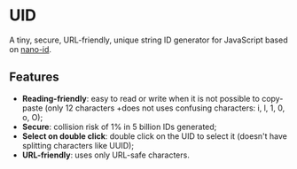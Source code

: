 # UID

A tiny, secure, URL-friendly, unique string ID generator for JavaScript based on [nano-id](https://github.com/ai/nanoid).

## Features

- **Reading-friendly**: easy to read or write when it is not possible to copy-paste (only 12 characters +does not uses confusing characters: i, l, 1, 0, o, O);
- **Secure**: collision risk of 1% in 5 billion IDs generated;
- **Select on double click**: double click on the UID to select it (doesn't have splitting characters like UUID);
- **URL-friendly**: uses only URL-safe characters.